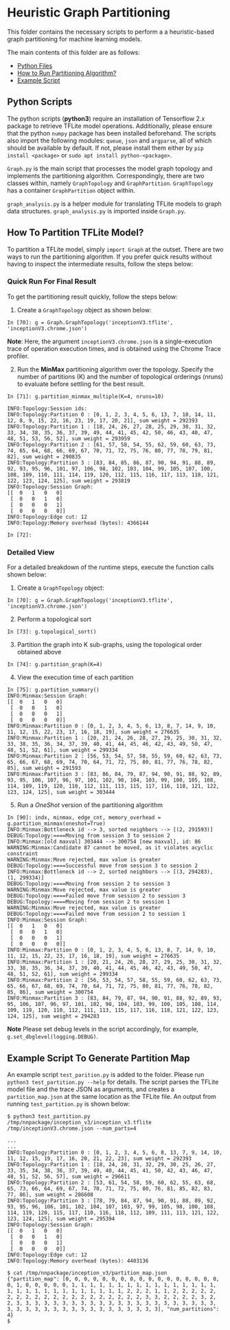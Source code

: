 # Heuristic Graph Partitioning

This folder contains the necessary scripts to perform a a heuristic-based graph partitioning for machine learning models.

The main contents of this folder are as follows:

- [Python Files](#python-scripts)
- [How to Run Partitioning Algorithm?](#how-to-partition-tflite-model)
- [Example Script](#example-script-to-generate-partition-map)


## Python Scripts
The python scripts (**python3**) require an installation of Tensorflow 2.x package to retrieve TFLite model operations. Additionally, please ensure that the python `numpy` package has been installed beforehand. The scripts also import the following modules: `queue`, `json` and `argparse`, all of which should be available by default. If not, please install them either by `pip install <package>` or `sudo apt install python-<package>`.

`Graph.py` is the main script that processes the model graph topology and implements the partitioning algorithm. Correspondingly, there are two classes within, namely `GraphTopology` and `GraphPartition`. `GraphTopology` has a container `GraphPartition` object within.

`graph_analysis.py` is a helper module for translating TFLite models to graph data structures. `graph_analysis.py` is imported inside
`Graph.py`.


## How To Partition TFLite Model?
To partition a TFLite model, simply `import Graph` at the outset. There are two ways to run the partitioning algorithm. If you prefer quick results without having to inspect the intermediate results, follow the steps below:

### Quick Run For Final Result
To get the partitioning result quickly, follow the steps below:

1. Create a `GraphTopology` object as shown below:
```
In [70]: g = Graph.GraphTopology('inceptionV3.tflite', 'inceptionV3.chrome.json')
```
**Note**: Here, the argument `inceptionV3.chrome.json` is a single-execution trace of operation execution times, and is obtained using the Chrome Trace profiler.

2. Run the **MinMax** partitioning algorithm over the topology. Specify the number of partitions (K) and the number of topological orderings (nruns) to evaluate before settling for the best result.
```
In [71]: g.partition_minmax_multiple(K=4, nruns=10)

INFO:Topology:Session ids: 
INFO:Topology:Partition 0 : [0, 1, 2, 3, 4, 5, 6, 13, 7, 10, 14, 11, 12, 8, 9, 15, 22, 16, 23, 19, 17, 20, 21], sum weight = 292393
INFO:Topology:Partition 1 : [18, 24, 26, 27, 28, 25, 29, 30, 31, 32, 33, 34, 38, 35, 36, 37, 39, 49, 44, 41, 45, 42, 50, 46, 43, 40, 47, 48, 51, 53, 56, 52], sum weight = 293959
INFO:Topology:Partition 2 : [61, 57, 58, 54, 55, 62, 59, 60, 63, 73, 74, 65, 64, 68, 66, 69, 67, 70, 71, 72, 75, 76, 80, 77, 78, 79, 81, 82], sum weight = 290835
INFO:Topology:Partition 3 : [83, 84, 85, 86, 87, 90, 94, 91, 88, 89, 92, 93, 95, 96, 101, 97, 106, 98, 102, 103, 104, 99, 105, 107, 100, 108, 109, 110, 111, 114, 119, 120, 112, 115, 116, 117, 113, 118, 121, 122, 123, 124, 125], sum weight = 293819
INFO:Topology:Session Graph:
[[  0   1   0   0]
 [  0   0   1   0]
 [  0   0   0   1]
 [  0   0   0   0]]
INFO:Topology:Edge cut: 12
INFO:Topology:Memory overhead (bytes): 4366144

In [72]: 
```

### Detailed View
For a detailed breakdown of the runtime steps, execute the function calls shown below:

1. Create a `GraphTopology` object:
```
In [70]: g = Graph.GraphTopology('inceptionV3.tflite', 'inceptionV3.chrome.json')
```

2. Perform a topological sort
```
In [73]: g.topological_sort()
```


3. Partition the graph into K sub-graphs, using the topological order obtained above
```
In [74]: g.partition_graph(K=4)
```

4. View the execution time of each partition
```
In [75]: g.partition_summary()
INFO:Minmax:Session Graph:
[[  0   1   0   0]
 [  0   0   1   0]
 [  0   0   0   1]
 [  0   0   0   0]]
INFO:Minmax:Partition 0 : [0, 1, 2, 3, 4, 5, 6, 13, 8, 7, 14, 9, 10, 11, 12, 15, 22, 23, 17, 16, 18, 19], sum weight = 276635
INFO:Minmax:Partition 1 : [20, 21, 24, 26, 28, 27, 29, 25, 30, 31, 32, 33, 38, 35, 36, 34, 37, 39, 40, 41, 44, 45, 46, 42, 43, 49, 50, 47, 48, 51, 52, 61], sum weight = 299334
INFO:Minmax:Partition 2 : [56, 53, 54, 57, 58, 55, 59, 60, 62, 63, 73, 65, 66, 67, 68, 69, 74, 70, 64, 71, 72, 75, 80, 81, 77, 76, 78, 82, 85], sum weight = 291593
INFO:Minmax:Partition 3 : [83, 86, 84, 79, 87, 94, 90, 91, 88, 92, 89, 93, 95, 106, 107, 96, 97, 101, 102, 98, 104, 103, 99, 100, 105, 108, 114, 109, 119, 120, 110, 112, 111, 113, 115, 117, 116, 118, 121, 122, 123, 124, 125], sum weight = 303444
 ```

 5. Run a *OneShot* version of the partitioning algorithm
```
In [90]: indx, minmax, edge_cnt, memory_overhead = g.partition_minmax(oneshot=True)
INFO:Minmax:Bottleneck id --> 3, sorted neighbors --> [(2, 291593)]
DEBUG:Topology:====Moving from session 3 to session 2
INFO:Minmax:[old maxval] 303444 --> 300754 [new maxval], id: 86
WARNING:Minmax:Candidate 87 cannot be moved, as it violates acyclic constraint
WARNING:Minmax:Move rejected, max value is greater
DEBUG:Topology:====Successful move from session 3 to session 2
INFO:Minmax:Bottleneck id --> 2, sorted neighbors --> [(3, 294283), (1, 299334)]
DEBUG:Topology:====Moving from session 2 to session 3
WARNING:Minmax:Move rejected, max value is greater
DEBUG:Topology:====Failed move from session 2 to session 3
DEBUG:Topology:====Moving from session 2 to session 1
WARNING:Minmax:Move rejected, max value is greater
DEBUG:Topology:====Failed move from session 2 to session 1
INFO:Minmax:Session Graph:
[[  0   1   0   0]
 [  0   0   1   0]
 [  0   0   0   1]
 [  0   0   0   0]]
INFO:Minmax:Partition 0 : [0, 1, 2, 3, 4, 5, 6, 13, 8, 7, 14, 9, 10, 11, 12, 15, 22, 23, 17, 16, 18, 19], sum weight = 276635
INFO:Minmax:Partition 1 : [20, 21, 24, 26, 28, 27, 29, 25, 30, 31, 32, 33, 38, 35, 36, 34, 37, 39, 40, 41, 44, 45, 46, 42, 43, 49, 50, 47, 48, 51, 52, 61], sum weight = 299334
INFO:Minmax:Partition 2 : [56, 53, 54, 57, 58, 55, 59, 60, 62, 63, 73, 65, 66, 67, 68, 69, 74, 70, 64, 71, 72, 75, 80, 81, 77, 76, 78, 82, 85, 86], sum weight = 300754
INFO:Minmax:Partition 3 : [83, 84, 79, 87, 94, 90, 91, 88, 92, 89, 93, 95, 106, 107, 96, 97, 101, 102, 98, 104, 103, 99, 100, 105, 108, 114, 109, 119, 120, 110, 112, 111, 113, 115, 117, 116, 118, 121, 122, 123, 124, 125], sum weight = 294283
```

**Note** Please set debug levels in the script accordingly, for example, `g.set_dbglevel(logging.DEBUG)`.

## Example Script To Generate Partition Map
An example script `test_parition.py` is added to the folder. Please run `python3 test_partition.py --help` for details. The script parses the TFLite model file and the trace JSON as arguments, and creates a `partition_map.json` at the same location as the TFLite file. An output from running `test_partition.py` is shown below:

```
$ python3 test_partition.py /tmp/nnpackage/inception_v3/inception_v3.tflite /tmp/inceptionV3.chrome.json --num_parts=4

...
...
INFO:Topology:Partition 0 : [0, 1, 2, 3, 4, 5, 6, 8, 13, 7, 9, 14, 10, 11, 12, 15, 19, 17, 16, 20, 21, 22, 23], sum weight = 292393
INFO:Topology:Partition 1 : [18, 24, 28, 31, 32, 29, 30, 25, 26, 27, 33, 35, 34, 38, 36, 37, 39, 49, 40, 44, 45, 41, 50, 42, 43, 46, 47, 48, 51, 52, 56, 57], sum weight = 296611
INFO:Topology:Partition 2 : [53, 61, 54, 58, 59, 60, 62, 55, 63, 68, 65, 73, 66, 64, 69, 67, 74, 70, 71, 72, 75, 80, 76, 81, 85, 82, 83, 77, 86], sum weight = 286608
INFO:Topology:Partition 3 : [78, 79, 84, 87, 94, 90, 91, 88, 89, 92, 93, 95, 96, 106, 101, 102, 104, 107, 103, 97, 99, 105, 98, 100, 108, 114, 119, 120, 115, 117, 110, 116, 118, 112, 109, 111, 113, 121, 122, 123, 124, 125], sum weight = 295394
INFO:Topology:Session Graph:
[[  0   1   0   0]
 [  0   0   1   0]
 [  0   0   0   1]
 [  0   0   0   0]]
INFO:Topology:Edge cut: 12
INFO:Topology:Memory overhead (bytes): 4403136

$ cat /tmp/nnpackage/inception_v3/partition_map.json
{"partition_map": [0, 0, 0, 0, 0, 0, 0, 0, 0, 0, 0, 0, 0, 0, 0, 0, 0, 0, 1, 0, 0, 0, 0, 0, 1, 1, 1, 1, 1, 1, 1, 1, 1, 1, 1, 1, 1, 1, 1, 1, 1, 1, 1, 1, 1, 1, 1, 1, 1, 1, 1, 1, 1, 2, 2, 2, 1, 1, 2, 2, 2, 2, 2, 2, 2, 2, 2, 2, 2, 2, 2, 2, 2, 2, 2, 2, 2, 2, 3, 3, 2, 2, 2, 2, 3, 2, 2, 3, 3, 3, 3, 3, 3, 3, 3, 3, 3, 3, 3, 3, 3, 3, 3, 3, 3, 3, 3, 3, 3, 3, 3, 3, 3, 3, 3, 3, 3, 3, 3, 3, 3, 3, 3, 3, 3, 3], "num_partitions": 4}
$
```
